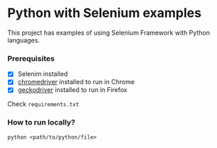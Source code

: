 # Python with Selenium examples

This project has examples of using Selenium Framework with Python languages.

### Prerequisites

 - [x] Selenim installed
 - [x] [chromedriver](https://chromedriver.chromium.org) installed to run in Chrome
 - [x] [geckodriver](https://github.com/mozilla/geckodriver/releases) installed to run in Firefox 

Check `requirements.txt`

### How to run locally?
`python <path/to/python/file>`
